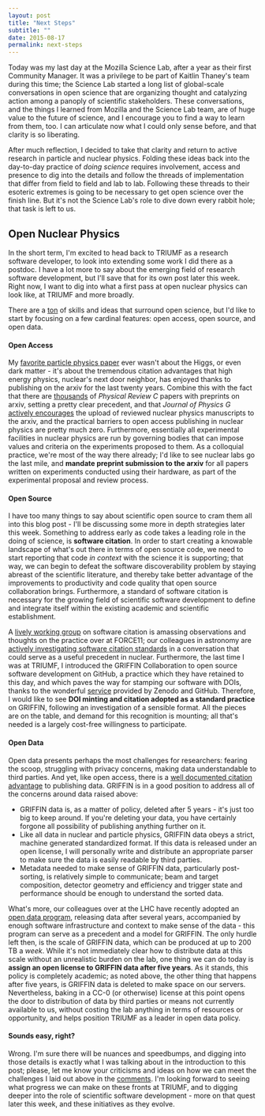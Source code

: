 ```yaml
---
layout: post
title: "Next Steps"
subtitle: ""
date: 2015-08-17
permalink: next-steps
---
```


Today was my last day at the Mozilla Science Lab, after a year as their first Community Manager. It was a privilege to be part of Kaitlin Thaney's team during this time; the Science Lab started a long list of global-scale conversations in open science that are organizing thought and catalyzing action among a panoply of scientific stakeholders. These conversations, and the things I learned from Mozilla and the Science Lab team, are of huge value to the future of science, and I encourage you to find a way to learn from them, too. I can articulate now what I could only sense before, and that clarity is so liberating.

After much reflection, I decided to take that clarity and return to active research in particle and nuclear physics. Folding these ideas back into the day-to-day practice of *doing science* requires involvement, access and presence to dig into the details and follow the threads of implementation that differ from field to field and lab to lab. Following these threads to their esoteric extremes is going to be necessary to get open science over the finish line. But it's not the Science Lab's role to dive down every rabbit hole; that task is left to us.

## Open Nuclear Physics

In the short term, I'm excited to head back to TRIUMF as a research software developer, to look into extending some work I did there as a postdoc. I have a lot more to say about the emerging field of research software development, but I'll save that for its own post later this week. Right now, I want to dig into what a first pass at open nuclear physics can look like, at TRIUMF and more broadly.

There are a [ton][thread] of skills and ideas that surround open science, but I'd like to start by focusing on a few cardinal features: open access, open source, and open data.

#### Open Access

My [favorite particle physics paper][arxiv] ever wasn't about the Higgs, or even dark matter - it's about the tremendous citation advantages that high energy physics, nuclear's next door neighbor, has enjoyed thanks to publishing on the arxiv for the last twenty years. Combine this with the fact that there are [thousands][prc] of *Physical Review C* papers with preprints on arxiv, setting a pretty clear precedent, and that *Journal of Physics G* [actively encourages][jopg] the upload of reviewed nuclear physics manuscripts to the arxiv, and the practical barriers to open access publishing in nuclear physics are pretty much zero. Furthermore, essentially all experimental facilities in nuclear physics are run by governing bodies that can impose values and criteria on the experiments proposed to them. As a colloquial practice, we're most of the way there already; I'd like to see nuclear labs go the last mile, and **mandate preprint submission to the arxiv** for all papers written on experiments conducted using their hardware, as part of the experimental proposal and review process.

#### Open Source

I have too many things to say about scientific open source to cram them all into this blog post - I'll be discussing some more in depth strategies later this week. Something to address early as code takes a leading role in the doing of science, is **software citation**. In order to start creating a knowable landscape of what's out there in terms of open source code, we need to start reporting that code *in context* with the science it is supporting; that way, we can begin to defeat the software discoverability problem by staying abreast of the scientific literature, and thereby take better advantage of the improvements to productivity and code quality that open source collaboration brings. Furthermore, a standard of software citation is necessary for the growing field of scientific software development to define and integrate itself within the existing academic and scientific establishment.

A [lively working group][swcite] on software citation is amassing observations and thoughts on the practice over at FORCE11; our colleagues in astronomy are [actively investigating software citation standards][astro] in a conversation that could serve as a useful precedent in nuclear. Furthermore, the last time I was at TRIUMF, I introduced the GRIFFIN Collaboration to open source software development on GitHub, a practice which they have retained to this day, and which paves the way for stamping our software with DOIs, thanks to the wonderful [service][zenodo] provided by Zenodo and GitHub. Therefore, I would like to see **DOI minting and citation adopted as a standard practice** on GRIFFIN, following an investigation of a sensible format. All the pieces are on the table, and demand for this recognition is mounting; all that's needed is a largely cost-free willingness to participate.

#### Open Data

Open data presents perhaps the most challenges for researchers: fearing the scoop, struggling with privacy concerns, making data understandable to third parties. And yet, like open access, there is a [well documented citation advantage][data] to publishing data. GRIFFIN is in a good position to address all of the concerns around data raised above:

 - GRIFFIN data is, as a matter of policy, deleted after 5 years - it's just too big to keep around. If you're deleting your data, you have certainly forgone all possibility of publishing anything further on it.
 - Like all data in nuclear and particle physics, GRIFFIN data obeys a strict, machine generated standardized format. If this data is released under an open license, I will personally write and distribute an appropriate parser to make sure the data is easily readable by third parties.
 - Metadata needed to make sense of GRIFFIN data, particularly post-sorting, is relatively simple to communicate; beam and target composition, detector geometry and efficiency and trigger state and performance should be enough to understand the sorted data.

What's more, our colleagues over at the LHC have recently adopted an [open data program][lhc], releasing data after several years, accompanied by enough software infrastructure and context to make sense of the data - this program can serve as a precedent and a model for GRIFFIN. The only hurdle left then, is the scale of GRIFFIN data, which can be produced at up to 200 TB a *week*. While it's not immediately clear how to distribute data at this scale without an unrealistic burden on the lab, one thing we can do today is **assign an open license to GRIFFIN data after five years**. As it stands, this policy is completely academic; as noted above, the other thing that happens after five years, is GRIFFIN data is deleted to make space on our servers. Nevertheless, baking in a CC-0 (or otherwise) license at this point opens the door to distribution of data by third parties or means not currently available to us, without costing the lab anything in terms of resources or opportunity, and helps position TRIUMF as a leader in open data policy.

#### Sounds easy, right?

Wrong. I'm sure there will be nuances and speedbumps, and digging into those details is exactly what I was talking about in the introduction to this post; please, let me know your criticisms and ideas on how we can meet the challenges I laid out above in the [comments][issue]. I'm looking forward to seeing what progress we can make on these fronts at TRIUMF, and to digging deeper into the role of scientific software development - more on that quest later this week, and these initiatives as they evolve.

[thread]: https://github.com/mozillascience/studyGroupLessons/issues/7
[arxiv]: http://arxiv.org/abs/0906.5418
[prc]: http://arxiv.org/find/grp_physics/1/jr:+AND+C+AND+Phys+Rev/0/1/0/all/0/1
[jopg]: http://iopscience.iop.org/0954-3899/page/Why%20publish%20with%20JPhysG
[data]: https://peerj.com/articles/175/
[issue]: https://github.com/BillMills/blog/issues/2]
[swcite]: https://www.force11.org/group/software-citation-working-group
[astro]: http://astronomy-software-index.github.io/2015-workshop/
[zenodo]: https://guides.github.com/activities/citable-code/
[lhc]: http://opendata.cern.ch/research
